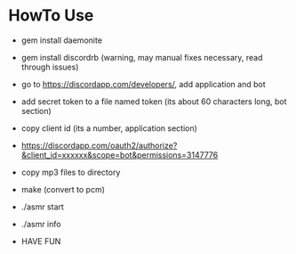 # HowTo Use

* gem install daemonite
* gem install discordrb (warning, may manual fixes necessary, read through issues)

* go to https://discordapp.com/developers/, add application and bot
* add secret token to a file named token (its about 60 characters long, bot section)
* copy client id (its a number, application section)
* https://discordapp.com/oauth2/authorize?&client_id=xxxxxx&scope=bot&permissions=3147776
* copy mp3 files to directory
* make (convert to pcm)
* ./asmr start
* ./asmr info
* HAVE FUN
